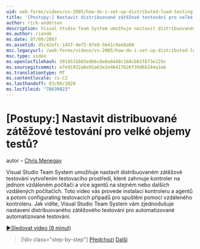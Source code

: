 ```yaml
---
uid: web-forms/videos/vs-2005/how-do-i-set-up-distributed-load-testing-for-high-volume-tests
title: '[Postupy:] Nastavit distribuované zátěžové testování pro velké objemy testů? | Dokumenty Microsoft'
author: rick-anderson
description: Visual Studio Team System umožňuje nastavit distribuovaném zátěžové testování vytvořením testu "tlak", který zahrnuje kontroler na jednom vzdáleném počítači a multipl...
ms.author: riande
ms.date: 07/09/2007
ms.assetid: d5c42efc-1457-4e75-87e8-5b41c9ee8a80
msc.legacyurl: /web-forms/videos/vs-2005/how-do-i-set-up-distributed-load-testing-for-high-volume-tests
msc.type: video
ms.openlocfilehash: 5916531603ed66c8e0a9448c168cb81f673e129c
ms.sourcegitcommit: e7e91932a6e91a63e2e46417626f39d6b244a3ab
ms.translationtype: MT
ms.contentlocale: cs-CZ
ms.lasthandoff: 03/06/2020
ms.locfileid: "78639823"
---
```

# <a name="how-do-i-set-up-distributed-load-testing-for-high-volume-tests"></a>[Postupy:] Nastavit distribuované zátěžové testování pro velké objemy testů?

autor – [Chris Menegay](https://twitter.com/CMenegay)

Visual Studio Team System umožňuje nastavit distribuovaném zátěžové testování vytvořením testovacího prostředí, které zahrnuje kontroler na jednom vzdáleném počítači a více agentů na stejném nebo dalších vzdálených počítačích. Toto video vás provede instalací kontroleru a agentů a potom configurating testovacích případů pro spuštění pomocí vzdáleného kontroleru. Jak vidíte, Visual Studio Team System vám zjednodušuje nastavení distribuovaného zátěžového testování pro automatizované automatizované testování.

[&#9654;Sledovat video (8 minut)](https://channel9.msdn.com/Blogs/ASP-NET-Site-Videos/how-do-i-set-up-distributed-load-testing-for-high-volume-tests)

> [!div class="step-by-step"]
> [Předchozí](how-do-i-tune-web-application-performance-with-profiling.md)
> [Další](how-do-i-enforce-coding-standards-with-code-analysis.md)
